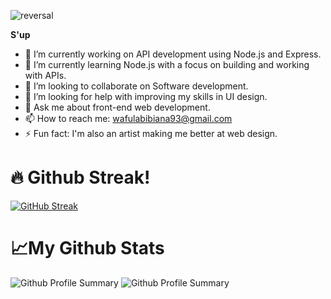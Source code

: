 ![reversal](https://capsule-render.vercel.app/api?height=200&type=waving&text=I've%20got%2099%20problems%20but%20a%20fix%20ain't%20one...&fontAlignY=35&fontSize=45&theme=tokyonight)

**S'up**

- 🔭 I’m currently working on API development using Node.js and Express.
- 🌱 I’m currently learning Node.js with a focus on building and working with APIs.
- 👯 I’m looking to collaborate on Software development.
- 🤔 I’m looking for help with improving my skills in UI design.
- 💬 Ask me about front-end web development.
- 📫 How to reach me: wafulabibiana93@gmail.com
- ⚡ Fun fact: I'm also an artist making me better at web design.

# 🔥 Github Streak!

  
 [![GitHub Streak](https://streak-stats.demolab.com?user=Sam20B&theme=tokyonight)](https://git.io/streak-stats)

# 📈My Github Stats

![Github Profile Summary](http://github-profile-summary-cards.vercel.app/api/cards/most-commit-language?username=Sam20B&theme=tokyonight&exclude=html)           ![Github Profile Summary](http://github-profile-summary-cards.vercel.app/api/cards/productive-time?username=Sam20B&theme=tokyonight&utcOffset=+03)
